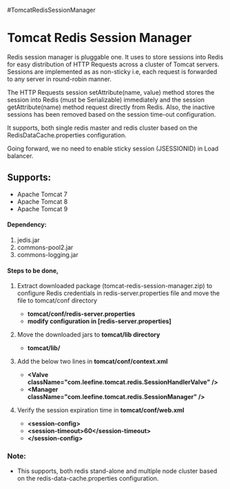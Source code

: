 #TomcatRedisSessionManager


<div class="expandable unchanged js-expandable rich-diff-level-zero">
    <h1 class="unchanged rich-diff-level-one">Tomcat Redis Session Manager</h1>
    <p class="unchanged rich-diff-level-one">Redis session manager is pluggable one. It uses to store sessions into Redis for easy distribution of HTTP Requests across a cluster of Tomcat servers. Sessions are implemented as as non-sticky i.e, each request is forwarded to any server in round-robin manner.</p>
    <p class="unchanged rich-diff-level-one">The HTTP Requests session setAttribute(name, value) method stores the session into Redis (must be Serializable) immediately and the session getAttribute(name) method request directly from Redis. Also, the inactive sessions has been removed based on the session time-out configuration.</p>
    <p class="unchanged rich-diff-level-one">It supports, both single redis master and redis cluster based on the RedisDataCache.properties configuration.</p>
    <p class="unchanged rich-diff-level-one">Going forward, we no need to enable sticky session (JSESSIONID) in Load balancer.</p>
    <h2 class="unchanged rich-diff-level-one">Supports:</h2>
    <ul class="unchanged rich-diff-level-one">
        <li class="unchanged">Apache Tomcat 7</li>
        <li class="unchanged">Apache Tomcat 8</li>
        <li class="unchanged">Apache Tomcat 9</li>
    </ul>
    <h4 class="unchanged rich-diff-level-one">Dependency:</h4>
    <ol class="unchanged rich-diff-level-one">
        <li class="unchanged">jedis.jar</li>
        <li class="unchanged">commons-pool2.jar</li>
        <li class="unchanged">commons-logging.jar</li>
    </ol>
    <h4 class="unchanged rich-diff-level-one">Steps to be done,</h4>
    <ol class="unchanged rich-diff-level-one">
        <li class="unchanged">
            <p class="unchanged">Extract downloaded package (tomcat-redis-session-manager.zip) to configure Redis credentials in redis-server.properties file and move the file to tomcat/conf directory</p>
            <ul class="unchanged">
                <li class="unchanged"><strong>tomcat/conf/redis-server.properties</strong></li>
                <li class="unchanged"><strong>modify configuration in [redis-server.properties]</strong></li>
            </ul>
        </li>
        <li class="unchanged">
            <p class="unchanged">Move the downloaded jars to <b>tomcat/lib directory</b></p>
            <ul class="unchanged">
                <li class="unchanged"><strong>tomcat/lib/</strong></li>
            </ul>
        </li>
        <li class="unchanged">
            <p class="unchanged">Add the below two lines in  <b>tomcat/conf/context.xml</b></p>
            <ul class="unchanged">
                <li class="unchanged"><strong>&lt;Valve className="com.leefine.tomcat.redis.SessionHandlerValve" /&gt;</strong></li>
                <li class="unchanged"><strong>&lt;Manager className="com.leefine.tomcat.redis.SessionManager" /&gt;</strong></li>
            </ul>
        </li>
        <li class="unchanged">
            <p class="unchanged">Verify the session expiration time in <b>tomcat/conf/web.xml</b></p>
            <ul class="unchanged">
                <li class="unchanged"><strong>&lt;session-config&gt;</strong></li>
                <li class="unchanged"><strong>&lt;session-timeout&gt;60&lt;/session-timeout&gt;</strong></li>
                <li class="unchanged"><strong>&lt;/session-config&gt;</strong></li>
            </ul>
        </li>
    </ol>
    <h3 class="unchanged rich-diff-level-one">
      Note:</h3>
    <ul class="unchanged rich-diff-level-one">
        <li class="unchanged">This supports, both redis stand-alone and multiple node cluster based on the redis-data-cache.properties configuration.</li>
    </ul>
</div>
